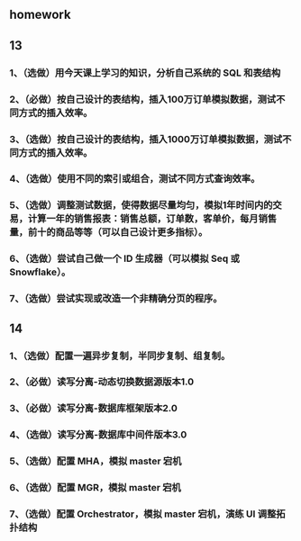 ## homework

## 13

### 1、（选做）用今天课上学习的知识，分析自己系统的 SQL 和表结构





### 2、（必做）按自己设计的表结构，插入100万订单模拟数据，测试不同方式的插入效率。
### 3、（选做）按自己设计的表结构，插入1000万订单模拟数据，测试不同方式的插入效率。
### 4、（选做）使用不同的索引或组合，测试不同方式查询效率。
### 5、（选做）调整测试数据，使得数据尽量均匀，模拟1年时间内的交易，计算一年的销售报表：销售总额，订单数，客单价，每月销售量，前十的商品等等（可以自己设计更多指标）。
### 6、（选做）尝试自己做一个 ID 生成器（可以模拟 Seq 或 Snowflake）。
### 7、（选做）尝试实现或改造一个非精确分页的程序。  





## 14 

### 1、（选做）配置一遍异步复制，半同步复制、组复制。



### 2、（必做）读写分离-动态切换数据源版本1.0



### 3、（必做）读写分离-数据库框架版本2.0



### 4、（选做）读写分离-数据库中间件版本3.0



### 5、（选做）配置 MHA，模拟 master 宕机



### 6、（选做）配置 MGR，模拟 master 宕机



### 7、（选做）配置 Orchestrator，模拟 master 宕机，演练 UI 调整拓扑结构  

